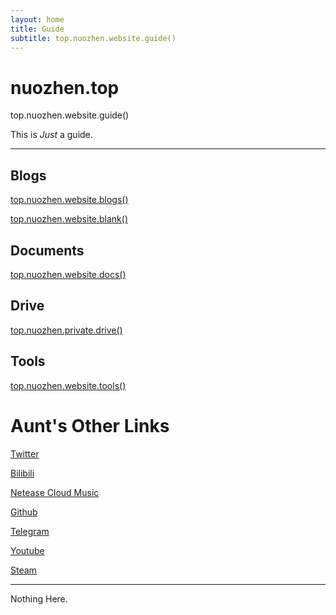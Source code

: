 ```yaml
---
layout: home
title: Guide
subtitle: top.nuozhen.website.guide()
---
```



# nuozhen.top


top.nuozhen.website.guide()

This is *Just* a guide.

---


## Blogs

[top.nuozhen.website.blogs()](https://blog.nuozhen.top)

[top.nuozhen.website.blank()](https://blank.nuozhen.top)

## Documents

[top.nuozhen.website.docs()](https://docs.nuozhen.top)

## Drive

[top.nuozhen.private.drive()](https://drive.nuozhen.top:3232/)

## Tools

[top.nuozhen.website.tools()](https://tool.nuozhen.top:3232/)

# Aunt's Other Links

[Twitter](https://twitter.com/aunt_nuozhen)

[Bilibili](https://space.bilibili.com/1317156008)

[Netease Cloud Music](https://music.163.com/#/user/home?id=1608831575)

[Github](https://github.com/yangnuozhen)

[Telegram](https://t.me/aunt_nuozhen)

[Youtube](https://www.youtube.com/@aunt_nuozhen)

[Steam](https://steamcommunity.com/id/nuozhen/)

---

Nothing Here.
